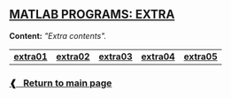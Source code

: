 ## [**MATLAB PROGRAMS: EXTRA**](#)

**Content:** _"Extra contents"._

<table>
  <tr>
    <td> <a href="./extra01.m"> <b> extra01 </b> </a> </td>
    <td> <a href="./extra02.m"> <b> extra02 </b> </a> </td>
    <td> <a href="./extra03.m"> <b> extra03 </b> </a> </td>
    <td> <a href="./extra04.m"> <b> extra04 </b> </a> </td>
    <td> <a href="./extra05.m"> <b> extra05 </b> </a> </td>
  </tr>
</table>

### [**❰ &nbsp; Return to main page**](../)
